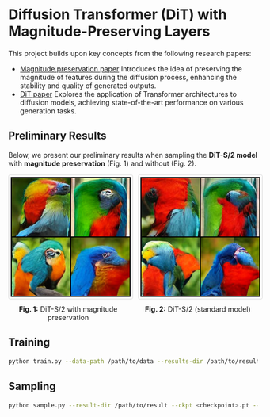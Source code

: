 # Diffusion Transformer (DiT) with Magnitude-Preserving Layers
This project builds upon key concepts from the following research papers:
 - [Magnitude preservation paper](https://arxiv.org/abs/2312.02696)
 Introduces the idea of preserving the magnitude of features during the diffusion process, enhancing the stability and quality of generated outputs.
 - [DiT paper](https://arxiv.org/abs/2212.09748)
Explores the application of Transformer architectures to diffusion models, achieving state-of-the-art performance on various generation tasks.

## Preliminary Results

Below, we present our preliminary results when sampling the **DiT-S/2 model** with **magnitude preservation** (Fig. 1) and without (Fig. 2). 

<div style="display: flex; justify-content: space-between; gap: 20px;">
    <figure style="width: 48%; text-align: center; margin: 0;">
        <img src="visuals/mp_s_88.png" alt="DiT-S/2 with magnitude preservation" style="width: 100%; border: 1px solid #ddd; border-radius: 4px; padding: 4px;">
        <figcaption style="margin-top: 8px;"><b>Fig. 1:</b> DiT-S/2 with magnitude preservation</figcaption>
    </figure>
    <figure style="width: 48%; text-align: center; margin: 0;">
        <img src="visuals/nomp_s_88.png" alt="DiT-S/2 standard model" style="width: 100%; border: 1px solid #ddd; border-radius: 4px; padding: 4px;">
        <figcaption style="margin-top: 8px;"><b>Fig. 2:</b> DiT-S/2 (standard model)</figcaption>
    </figure>
</div>


## Training

```bash
python train.py --data-path /path/to/data --results-dir /path/to/results --model DiT-XS/2
```

## Sampling

```bash
python sample.py --result-dir /path/to/result --ckpt <checkpoint>.pt --class-label 2 --seed 42 --cfg-scale 1.5
```
